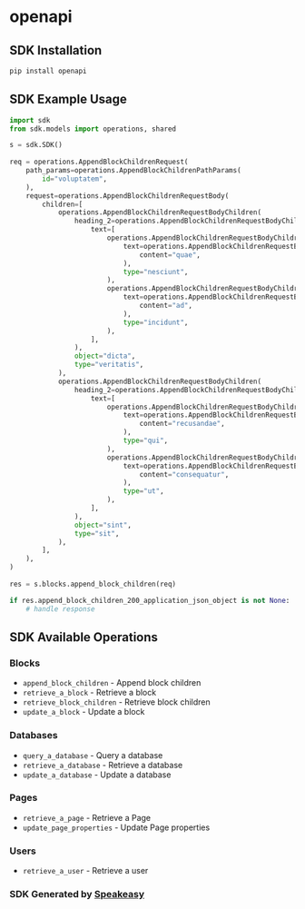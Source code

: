 # openapi

<!-- Start SDK Installation -->
## SDK Installation

```bash
pip install openapi
```
<!-- End SDK Installation -->

## SDK Example Usage
<!-- Start SDK Example Usage -->
```python
import sdk
from sdk.models import operations, shared

s = sdk.SDK()
    
req = operations.AppendBlockChildrenRequest(
    path_params=operations.AppendBlockChildrenPathParams(
        id="voluptatem",
    ),
    request=operations.AppendBlockChildrenRequestBody(
        children=[
            operations.AppendBlockChildrenRequestBodyChildren(
                heading_2=operations.AppendBlockChildrenRequestBodyChildrenHeading2(
                    text=[
                        operations.AppendBlockChildrenRequestBodyChildrenHeading2Text(
                            text=operations.AppendBlockChildrenRequestBodyChildrenHeading2TextText(
                                content="quae",
                            ),
                            type="nesciunt",
                        ),
                        operations.AppendBlockChildrenRequestBodyChildrenHeading2Text(
                            text=operations.AppendBlockChildrenRequestBodyChildrenHeading2TextText(
                                content="ad",
                            ),
                            type="incidunt",
                        ),
                    ],
                ),
                object="dicta",
                type="veritatis",
            ),
            operations.AppendBlockChildrenRequestBodyChildren(
                heading_2=operations.AppendBlockChildrenRequestBodyChildrenHeading2(
                    text=[
                        operations.AppendBlockChildrenRequestBodyChildrenHeading2Text(
                            text=operations.AppendBlockChildrenRequestBodyChildrenHeading2TextText(
                                content="recusandae",
                            ),
                            type="qui",
                        ),
                        operations.AppendBlockChildrenRequestBodyChildrenHeading2Text(
                            text=operations.AppendBlockChildrenRequestBodyChildrenHeading2TextText(
                                content="consequatur",
                            ),
                            type="ut",
                        ),
                    ],
                ),
                object="sint",
                type="sit",
            ),
        ],
    ),
)
    
res = s.blocks.append_block_children(req)

if res.append_block_children_200_application_json_object is not None:
    # handle response
```
<!-- End SDK Example Usage -->

<!-- Start SDK Available Operations -->
## SDK Available Operations

### Blocks

* `append_block_children` - Append block children
* `retrieve_a_block` - Retrieve a block
* `retrieve_block_children` - Retrieve block children
* `update_a_block` - Update a block

### Databases

* `query_a_database` - Query a database
* `retrieve_a_database` - Retrieve a database
* `update_a_database` - Update a database

### Pages

* `retrieve_a_page` - Retrieve a Page
* `update_page_properties` - Update Page properties 

### Users

* `retrieve_a_user` - Retrieve a user

<!-- End SDK Available Operations -->

### SDK Generated by [Speakeasy](https://docs.speakeasyapi.dev/docs/using-speakeasy/client-sdks)
